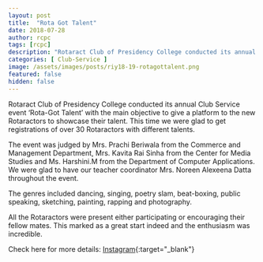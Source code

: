 ```yaml
---
layout: post
title:  "Rota Got Talent"
date: 2018-07-28
author: rcpc
tags: [rcpc]
description: "Rotaract Club of Presidency College conducted its annual Club Service event ‘Rota-Got Talent’ with the main objective to give a platform to the new Rotaractors to showcase their talent. This time we were glad to get registrations of over 30 Rotaractors with different talents."
categories: [ Club-Service ]
image: /assets/images/posts/riy18-19-rotagottalent.png
featured: false
hidden: false
---
```


Rotaract Club of Presidency College conducted its annual Club Service event ‘Rota-Got Talent’ with the main objective to give a platform to the new Rotaractors to showcase their talent. This time we were glad to get registrations of over 30 Rotaractors with different talents.

The event was judged by Mrs. Prachi Beriwala from the Commerce and Management Department, Mrs. Kavita Rai Sinha from the Center for Media Studies and Ms. Harshini.M from the Department of Computer Applications. We were glad to have our teacher coordinator Mrs. Noreen Alexeena Datta throughout the event.

The genres included dancing, singing, poetry slam, beat-boxing, public speaking, sketching, painting, rapping and photography.

All the Rotaractors were present either participating or encouraging their fellow mates. This marked as a great start indeed and the enthusiasm was incredible.

Check here for more details: [Instagram](https://www.instagram.com/p/Bl3UkxnFYDt/){:target="_blank"}
